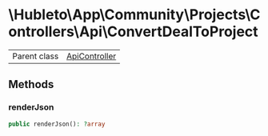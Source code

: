 
# \Hubleto\App\Community\Projects\Controllers\Api\ConvertDealToProject
<table class='table-default dense'>
<tr><td>Parent class</td><td><a href="../../../../../Erp/Controllers/ApiController">ApiController</a></td></tr></table>


## Methods

### renderJson

```php
public renderJson(): ?array
```

